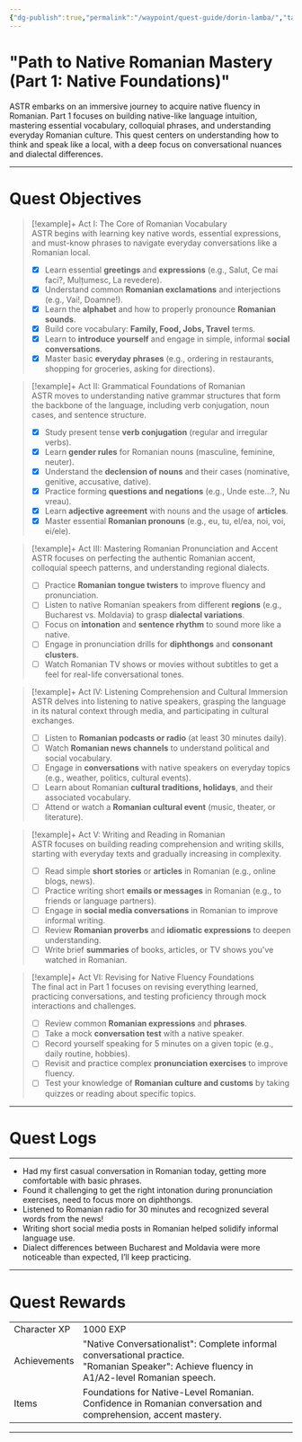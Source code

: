 ```yaml
---
{"dg-publish":true,"permalink":"/waypoint/quest-guide/dorin-lamba/","tags":["Quests","Language","Romanian","Native Speaker"]}
---
```



# "Path to Native Romanian Mastery (Part 1: Native Foundations)"

ASTR embarks on an immersive journey to acquire native fluency in Romanian. Part 1 focuses on building native-like language intuition, mastering essential vocabulary, colloquial phrases, and understanding everyday Romanian culture. This quest centers on understanding how to think and speak like a local, with a deep focus on conversational nuances and dialectal differences.

---

# Quest Objectives

> [!example]+ Act I: The Core of Romanian Vocabulary  
>    ASTR begins with learning key native words, essential expressions, and must-know phrases to navigate everyday conversations like a Romanian local.  
>- [x] Learn essential **greetings** and **expressions** (e.g., Salut, Ce mai faci?, Mulțumesc, La revedere).  
>- [x] Understand common **Romanian exclamations** and interjections (e.g., Vai!, Doamne!).  
>- [x] Learn the **alphabet** and how to properly pronounce **Romanian sounds**.  
>- [x] Build core vocabulary: **Family, Food, Jobs, Travel** terms.  
>- [x] Learn to **introduce yourself** and engage in simple, informal **social conversations**.  
>- [x] Master basic **everyday phrases** (e.g., ordering in restaurants, shopping for groceries, asking for directions).  

> [!example]+ Act II: Grammatical Foundations of Romanian  
>    ASTR moves to understanding native grammar structures that form the backbone of the language, including verb conjugation, noun cases, and sentence structure.  
>- [x] Study present tense **verb conjugation** (regular and irregular verbs).  
>- [x] Learn **gender rules** for Romanian nouns (masculine, feminine, neuter).  
>- [x] Understand the **declension of nouns** and their cases (nominative, genitive, accusative, dative).  
>- [x] Practice forming **questions and negations** (e.g., Unde este...?, Nu vreau).  
>- [x] Learn **adjective agreement** with nouns and the usage of **articles**.  
>- [x] Master essential **Romanian pronouns** (e.g., eu, tu, el/ea, noi, voi, ei/ele).  

> [!example]+ Act III: Mastering Romanian Pronunciation and Accent  
>    ASTR focuses on perfecting the authentic Romanian accent, colloquial speech patterns, and understanding regional dialects.  
>- [ ] Practice **Romanian tongue twisters** to improve fluency and pronunciation.  
>- [ ] Listen to native Romanian speakers from different **regions** (e.g., Bucharest vs. Moldavia) to grasp **dialectal variations**.  
>- [ ] Focus on **intonation** and **sentence rhythm** to sound more like a native.  
>- [ ] Engage in pronunciation drills for **diphthongs** and **consonant clusters**.  
>- [ ] Watch Romanian TV shows or movies without subtitles to get a feel for real-life conversational tones.  

> [!example]+ Act IV: Listening Comprehension and Cultural Immersion  
>    ASTR delves into listening to native speakers, grasping the language in its natural context through media, and participating in cultural exchanges.  
>- [ ] Listen to **Romanian podcasts or radio** (at least 30 minutes daily).  
>- [ ] Watch **Romanian news channels** to understand political and social vocabulary.  
>- [ ] Engage in **conversations** with native speakers on everyday topics (e.g., weather, politics, cultural events).  
>- [ ] Learn about Romanian **cultural traditions, holidays**, and their associated vocabulary.  
>- [ ] Attend or watch a **Romanian cultural event** (music, theater, or literature).  

> [!example]+ Act V: Writing and Reading in Romanian  
>    ASTR focuses on building reading comprehension and writing skills, starting with everyday texts and gradually increasing in complexity.  
>- [ ] Read simple **short stories** or **articles** in Romanian (e.g., online blogs, news).  
>- [ ] Practice writing short **emails or messages** in Romanian (e.g., to friends or language partners).  
>- [ ] Engage in **social media conversations** in Romanian to improve informal writing.  
>- [ ] Review **Romanian proverbs** and **idiomatic expressions** to deepen understanding.  
>- [ ] Write brief **summaries** of books, articles, or TV shows you've watched in Romanian.  

> [!example]+ Act VI: Revising for Native Fluency Foundations  
>    The final act in Part 1 focuses on revising everything learned, practicing conversations, and testing proficiency through mock interactions and challenges.  
>- [ ] Review common **Romanian expressions** and **phrases**.  
>- [ ] Take a mock **conversation test** with a native speaker.  
>- [ ] Record yourself speaking for 5 minutes on a given topic (e.g., daily routine, hobbies).  
>- [ ] Revisit and practice complex **pronunciation exercises** to improve fluency.  
>- [ ] Test your knowledge of **Romanian culture and customs** by taking quizzes or reading about specific topics.  

---

# Quest Logs

---
- Had my first casual conversation in Romanian today, getting more comfortable with basic phrases.
- Found it challenging to get the right intonation during pronunciation exercises, need to focus more on diphthongs.
- Listened to Romanian radio for 30 minutes and recognized several words from the news!
- Writing short social media posts in Romanian helped solidify informal language use.
- Dialect differences between Bucharest and Moldavia were more noticeable than expected, I’ll keep practicing.

---

# Quest Rewards

|              |                                                                                                                     |     |
| ------------ | ------------------------------------------------------------------------------------------------------------------- | --- |
|  Character XP | 1000 EXP                                                                                                            |     |
| Achievements | "Native Conversationalist": Complete informal conversational practice.<br>"Romanian Speaker": Achieve fluency in A1/A2-level Romanian speech.  |     |
| Items        | Foundations for Native-Level Romanian. <br>Confidence in Romanian conversation and comprehension, accent mastery.  |     |

---